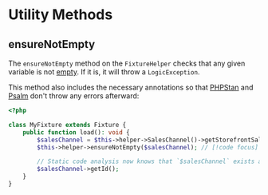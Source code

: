 # Utility Methods
## ensureNotEmpty
The `ensureNotEmpty` method on the `FixtureHelper` checks that any given variable is not [empty](https://www.php.net/manual/en/function.empty.php). If it is, it will throw a `LogicException`.

This method also includes the necessary annotations so that [PHPStan](https://phpstan.org/) and [Psalm](https://psalm.dev/) don't throw any errors afterward:

```php
<?php

class MyFixture extends Fixture {
    public function load(): void {
        $salesChannel = $this->helper->SalesChannel()->getStorefrontSalesChannel();
        $this->helper->ensureNotEmpty($salesChannel); // [!code focus]

        // Static code analysis now knows that `$salesChannel` exists and is not empty/null. // [!code focus]
        $salesChannel->getId();
    }
}
```